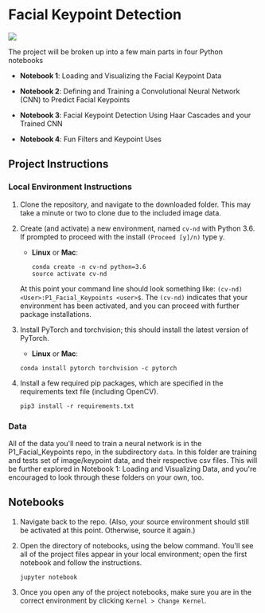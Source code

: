 # Facial Keypoint Detection

![](/images/key_pts_example.png)

The project will be broken up into a few main parts in four Python notebooks

* __Notebook 1__: Loading and Visualizing the Facial Keypoint Data

* __Notebook 2__: Defining and Training a Convolutional Neural Network (CNN) to Predict Facial Keypoints

* __Notebook 3__: Facial Keypoint Detection Using Haar Cascades and your Trained CNN

* __Notebook 4__: Fun Filters and Keypoint Uses



## Project Instructions

### Local Environment Instructions

1. Clone the repository, and navigate to the downloaded folder. This may take a minute or two to clone due to the included image data.

2. Create (and activate) a new environment, named `cv-nd` with Python 3.6. If prompted to proceed with the install `(Proceed [y]/n)` type y.

	- __Linux__ or __Mac__:
        ```shell
        conda create -n cv-nd python=3.6
        source activate cv-nd
        ```
	At this point your command line should look something like: `(cv-nd) <User>:P1_Facial_Keypoints <user>$`. The `(cv-nd)` indicates that your environment has been activated, and you can proceed with further package installations.

3. Install PyTorch and torchvision; this should install the latest version of PyTorch.

	- __Linux__ or __Mac__:
	```shell
	conda install pytorch torchvision -c pytorch
	```

6. Install a few required pip packages, which are specified in the requirements text file (including OpenCV).
    ```shell
    pip3 install -r requirements.txt
    ```


### Data

All of the data you'll need to train a neural network is in the P1_Facial_Keypoints repo, in the subdirectory `data`. In this folder are training and tests set of image/keypoint data, and their respective csv files. This will be further explored in Notebook 1: Loading and Visualizing Data, and you're encouraged to look through these folders on your own, too.


## Notebooks

1. Navigate back to the repo. (Also, your source environment should still be activated at this point. Otherwise, source it again.)

2. Open the directory of notebooks, using the below command. You'll see all of the project files appear in your local environment; open the first notebook and follow the instructions.
    ```shell
    jupyter notebook
    ```

3. Once you open any of the project notebooks, make sure you are in the correct environment by clicking `Kernel > Change Kernel`.
